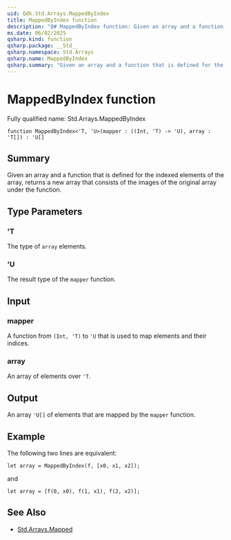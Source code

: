 ```yaml
---
uid: Qdk.Std.Arrays.MappedByIndex
title: MappedByIndex function
description: "Q# MappedByIndex function: Given an array and a function that is defined for the indexed elements of the array, returns a new array that consists of the images of the original array under the function."
ms.date: 06/02/2025
qsharp.kind: function
qsharp.package: __Std__
qsharp.namespace: Std.Arrays
qsharp.name: MappedByIndex
qsharp.summary: "Given an array and a function that is defined for the indexed elements of the array, returns a new array that consists of the images of the original array under the function."
---
```


# MappedByIndex function

Fully qualified name: Std.Arrays.MappedByIndex

```qsharp
function MappedByIndex<'T, 'U>(mapper : ((Int, 'T) -> 'U), array : 'T[]) : 'U[]
```

## Summary
Given an array and a function that is defined
for the indexed elements of the array, returns a new array that consists
of the images of the original array under the function.

## Type Parameters
### 'T
The type of `array` elements.
### 'U
The result type of the `mapper` function.

## Input
### mapper
A function from `(Int, 'T)` to `'U` that is used to map elements
and their indices.
### array
An array of elements over `'T`.

## Output
An array `'U[]` of elements that are mapped by the `mapper` function.

## Example
The following two lines are equivalent:
```qsharp
let array = MappedByIndex(f, [x0, x1, x2]);
```
and
```qsharp
let array = [f(0, x0), f(1, x1), f(2, x2)];
```

## See Also
- [Std.Arrays.Mapped](xref:Qdk.Std.Arrays.Mapped)
